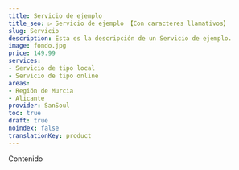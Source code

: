 ```yaml
---
title: Servicio de ejemplo
title_seo: ▷ Servicio de ejemplo 【Con caracteres llamativos】
slug: Servicio
description: Esta es la descripción de un Servicio de ejemplo.
image: fondo.jpg
price: 149.99
services:
- Servicio de tipo local
- Servicio de tipo online
areas:
- Región de Murcia
- Alicante
provider: SanSoul
toc: true
draft: true
noindex: false
translationKey: product
---
```

Contenido